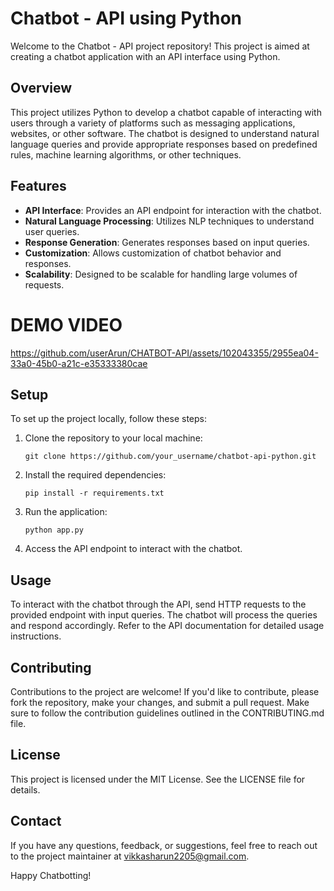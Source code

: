 # Chatbot - API using Python

Welcome to the Chatbot - API project repository! This project is aimed at creating a chatbot application with an API interface using Python.

## Overview
This project utilizes Python to develop a chatbot capable of interacting with users through a variety of platforms such as messaging applications, websites, or other software. The chatbot is designed to understand natural language queries and provide appropriate responses based on predefined rules, machine learning algorithms, or other techniques.

## Features
- **API Interface**: Provides an API endpoint for interaction with the chatbot.
- **Natural Language Processing**: Utilizes NLP techniques to understand user queries.
- **Response Generation**: Generates responses based on input queries.
- **Customization**: Allows customization of chatbot behavior and responses.
- **Scalability**: Designed to be scalable for handling large volumes of requests.

# **DEMO VIDEO**

https://github.com/userArun/CHATBOT-API/assets/102043355/2955ea04-33a0-45b0-a21c-e35333380cae


## Setup
To set up the project locally, follow these steps:
1. Clone the repository to your local machine:
    ```
    git clone https://github.com/your_username/chatbot-api-python.git
    ```
2. Install the required dependencies:
    ```
    pip install -r requirements.txt
    ```
3. Run the application:
    ```
    python app.py
    ```
4. Access the API endpoint to interact with the chatbot.

## Usage
To interact with the chatbot through the API, send HTTP requests to the provided endpoint with input queries. The chatbot will process the queries and respond accordingly. Refer to the API documentation for detailed usage instructions.

## Contributing
Contributions to the project are welcome! If you'd like to contribute, please fork the repository, make your changes, and submit a pull request. Make sure to follow the contribution guidelines outlined in the CONTRIBUTING.md file.

## License
This project is licensed under the MIT License. See the LICENSE file for details.

## Contact
If you have any questions, feedback, or suggestions, feel free to reach out to the project maintainer at [vikkasharun2205@gmail.com](mailto:vikkasharun2205@gmail.com).

Happy Chatbotting!
